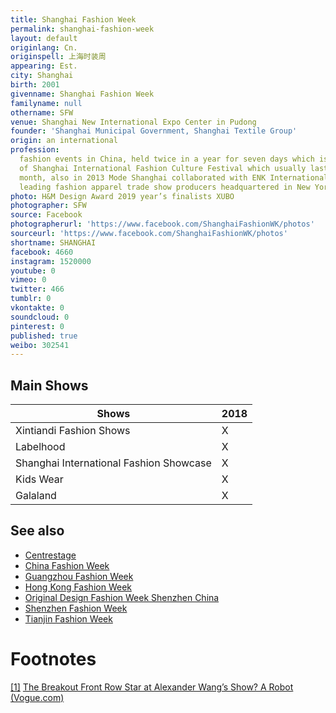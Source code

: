 ```yaml
---
title: Shanghai Fashion Week
permalink: shanghai-fashion-week
layout: default
originlang: Cn.
originspell: 上海时装周
appearing: Est.
city: Shanghai
birth: 2001
givenname: Shanghai Fashion Week
familyname: null
othername: SFW
venue: Shanghai New International Expo Center in Pudong
founder: 'Shanghai Municipal Government, Shanghai Textile Group'
origin: an international
profession:
  fashion events in China, held twice in a year for seven days which is a part
  of Shanghai International Fashion Culture Festival which usually lasts for a
  month, also in 2013 Mode Shanghai collaborated with ENK International, the
  leading fashion apparel trade show producers headquartered in New York City
photo: H&M Design Award 2019 year’s finalists XUBO
photographer: SFW
source: Facebook
photographerurl: 'https://www.facebook.com/ShanghaiFashionWK/photos'
sourceurl: 'https://www.facebook.com/ShanghaiFashionWK/photos'
shortname: SHANGHAI
facebook: 4660
instagram: 1520000
youtube: 0
vimeo: 0
twitter: 466
tumblr: 0
vkontakte: 0
soundcloud: 0
pinterest: 0
published: true
weibo: 302541
---
```


## Main Shows

|Shows|2018|
|-|-|
|Xintiandi Fashion Shows|X|
|Labelhood|X|
|Shanghai International Fashion Showcase|X|
|Kids Wear|X|
|Galaland|X|

## See also

+ [Centrestage](fashion-weeks-around-the-world)
+ [China Fashion Week](fashion-weeks-around-the-world)
+ [Guangzhou Fashion Week](fashion-weeks-around-the-world)
+ [Hong Kong Fashion Week](fashion-weeks-around-the-world)
+ [Original Design Fashion Week Shenzhen China](fashion-weeks-around-the-world)
+ [Shenzhen Fashion Week](fashion-weeks-around-the-world)
+ [Tianjin Fashion Week](fashion-weeks-around-the-world)

# Footnotes

[[1]](#a1) <span id="f1"></span> [The Breakout Front Row Star at Alexander Wang’s Show? A Robot (Vogue.com)](https://www.vogue.com/article/sophia-robot-front-row-alexander-wang-fall-2019-show)
